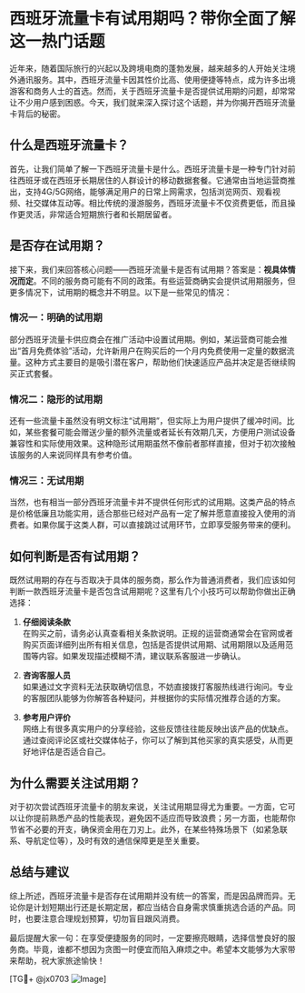 # 西班牙流量卡有试用期吗？带你全面了解这一热门话题

近年来，随着国际旅行的兴起以及跨境电商的蓬勃发展，越来越多的人开始关注境外通讯服务。其中，西班牙流量卡因其性价比高、使用便捷等特点，成为许多出境游客和商务人士的首选。然而，关于西班牙流量卡是否提供试用期的问题，却常常让不少用户感到困惑。今天，我们就来深入探讨这个话题，并为你揭开西班牙流量卡背后的秘密。

## 什么是西班牙流量卡？

首先，让我们简单了解一下西班牙流量卡是什么。西班牙流量卡是一种专门针对前往西班牙或在西班牙长期居住的人群设计的移动数据套餐。它通常由当地运营商推出，支持4G/5G网络，能够满足用户的日常上网需求，包括浏览网页、观看视频、社交媒体互动等。相比传统的漫游服务，西班牙流量卡不仅资费更低，而且操作更灵活，非常适合短期旅行者和长期居留者。

## 是否存在试用期？

接下来，我们来回答核心问题——西班牙流量卡是否有试用期？答案是：**视具体情况而定**。不同的服务商可能有不同的政策。有些运营商确实会提供试用期服务，但更多情况下，试用期的概念并不明显。以下是一些常见的情况：

### 情况一：明确的试用期
部分西班牙流量卡供应商会在推广活动中设置试用期。例如，某运营商可能会推出“首月免费体验”活动，允许新用户在购买后的一个月内免费使用一定量的数据流量。这种方式主要目的是吸引潜在客户，帮助他们快速适应产品并决定是否继续购买正式套餐。

### 情况二：隐形的试用期
还有一些流量卡虽然没有明文标注“试用期”，但实际上为用户提供了缓冲时间。比如，某些套餐可能会赠送少量的额外流量或者延长有效期几天，方便用户测试设备兼容性和实际使用效果。这种隐形试用期虽然不像前者那样直接，但对于初次接触该服务的人来说同样具有参考价值。

### 情况三：无试用期
当然，也有相当一部分西班牙流量卡并不提供任何形式的试用期。这类产品的特点是价格低廉且功能实用，适合那些已经对产品有一定了解并愿意直接投入使用的消费者。如果你属于这类人群，可以直接跳过试用环节，立即享受服务带来的便利。

## 如何判断是否有试用期？

既然试用期的存在与否取决于具体的服务商，那么作为普通消费者，我们应该如何判断一款西班牙流量卡是否包含试用期呢？这里有几个小技巧可以帮助你做出正确选择：

1. **仔细阅读条款**  
   在购买之前，请务必认真查看相关条款说明。正规的运营商通常会在官网或者购买页面详细列出所有相关信息，包括是否提供试用期、试用期限以及适用范围等内容。如果发现描述模糊不清，建议联系客服进一步确认。

2. **咨询客服人员**  
   如果通过文字资料无法获取确切信息，不妨直接拨打客服热线进行询问。专业的客服团队能够为你解答各种疑问，并根据你的实际情况推荐合适的方案。

3. **参考用户评价**  
   网络上有很多真实用户的分享经验，这些反馈往往能反映出该产品的优缺点。通过查阅评论区或社交媒体帖子，你可以了解到其他买家的真实感受，从而更好地评估是否适合自己。

## 为什么需要关注试用期？

对于初次尝试西班牙流量卡的朋友来说，关注试用期显得尤为重要。一方面，它可以让你提前熟悉产品的性能表现，避免因不适应而导致浪费；另一方面，也能帮你节省不必要的开支，确保资金用在刀刃上。此外，在某些特殊场景下（如紧急联系、导航定位等），及时有效的通信保障更是至关重要。

## 总结与建议

综上所述，西班牙流量卡是否存在试用期并没有统一的答案，而是因品牌而异。无论你是计划短期出行还是长期定居，都应当结合自身需求慎重挑选合适的产品。同时，也要注意合理规划预算，切勿盲目跟风消费。

最后提醒大家一句：在享受便捷服务的同时，一定要擦亮眼睛，选择信誉良好的服务商。毕竟，谁都不想因为贪图一时便宜而陷入麻烦之中。希望本文能够为大家带来帮助，祝大家旅途愉快！

[TG💪+ @jx0703 ![Image](https://github.com/user-attachments/assets/dbca1d08-cadb-493c-b0ec-ad6f7a83f270)]